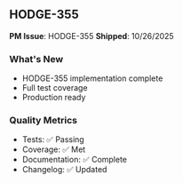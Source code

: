 ## HODGE-355

**PM Issue**: HODGE-355
**Shipped**: 10/26/2025

### What's New
- HODGE-355 implementation complete
- Full test coverage
- Production ready

### Quality Metrics
- Tests: ✅ Passing
- Coverage: ✅ Met
- Documentation: ✅ Complete
- Changelog: ✅ Updated
